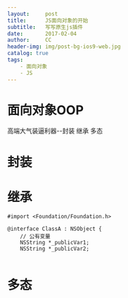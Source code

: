 ```yaml
---
layout:     post
title:      JS面向对象的开始
subtitle:   写写原生js插件
date:       2017-02-04
author:     CC
header-img: img/post-bg-ios9-web.jpg
catalog: true
tags:
    - 面向对象
    - JS
--- 
```


# 面向对象OOP
高端大气装逼利器--封装 继承 多态

# 封装



# 继承

```
#import <Foundation/Foundation.h>

@interface ClassA : NSObject {
    // 公有变量
    NSString *_publicVar1;
    NSString *_publicVar2;


```
# 多态
